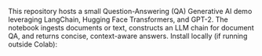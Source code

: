 This repository hosts a small Question-Answering (QA) Generative AI demo leveraging LangChain, Hugging Face Transformers, and GPT-2. The notebook ingests documents or text, constructs an LLM chain for document QA, and returns concise, context-aware answers.
Install locally (if running outside Colab):


